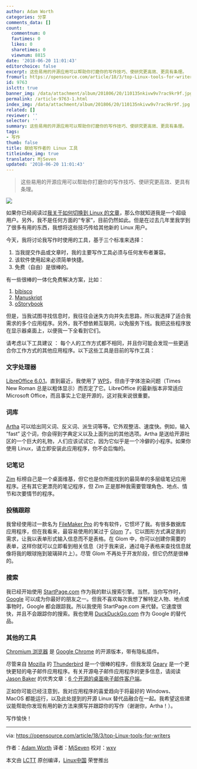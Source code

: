 ```yaml
---
author: Adam Worth
categories: 分享
comments_data: []
count:
  commentnum: 0
  favtimes: 0
  likes: 0
  sharetimes: 0
  viewnum: 8815
date: '2018-06-20 11:01:43'
editorchoice: false
excerpt: 这些易用的开源应用可以帮助你打磨你的写作技巧、使研究更高效、更具有条理。
fromurl: https://opensource.com/article/18/3/top-Linux-tools-for-writers
id: 9763
islctt: true
banner_img: /data/attachment/album/201806/20/110135nkivw9v7rac9kr9f.jpg
permalink: /article-9763-1.html
index_img: /data/attachment/album/201806/20/110135nkivw9v7rac9kr9f.jpg.thumb.jpg
related: []
reviewer: ''
selector: ''
summary: 这些易用的开源应用可以帮助你打磨你的写作技巧、使研究更高效、更具有条理。
tags:
- 写作
thumb: false
title: 献给写作者的 Linux 工具
titleindex_img: true
translator: MjSeven
updated: '2018-06-20 11:01:43'
---
```



> 
> 这些易用的开源应用可以帮助你打磨你的写作技巧、使研究更高效、更具有条理。
> 
> 
> 


![](/data/attachment/album/201806/20/110135nkivw9v7rac9kr9f.jpg)


如果你已经阅读过[我关于如何切换到 Linux 的文章](https://opensource.com/article/18/2/my-linux-story-Antergos)，那么你就知道我是一个超级用户。另外，我不是任何方面的“专家”，目前仍然如此。但是在过去几年里我学到了很多有用的东西，我想将这些技巧传给其他新的 Linux 用户。


今天，我将讨论我写作时使用的工具，基于三个标准来选择：


1. 当我提交作品或文章时，我的主要写作工具必须与任何发布者兼容。
2. 该软件使用起来必须简单快捷。
3. 免费（自由）是很棒的。


有一些很棒的一体化免费解决方案，比如：


1. [bibisco](http://www.bibisco.com/)
2. [Manuskript](http://www.theologeek.ch/manuskript/)
3. [oStorybook](http://ostorybook.tuxfamily.org/index.php?lng=en)


但是，当我试图寻找信息时，我往往会迷失方向并失去思路，所以我选择了适合我需求的多个应用程序。另外，我不想依赖互联网，以免服务下线。我把这些程序放在显示器桌面上，以便我一下全看到它们。


请考虑以下工具建议 ： 每个人的工作方式都不相同，并且你可能会发现一些更适合你工作方式的其他应用程序。以下这些工具是目前的写作工具：


### 文字处理器


[LibreOffice 6.0.1](https://www.libreoffice.org/)。直到最近，我使用了 [WPS](http://wps-community.org/)，但由于字体渲染问题（Times New Roman 总是以粗体显示）而否定了它。LibreOffice 的最新版本非常适应 Microsoft Office，而且事实上它是开源的，这对我来说很重要。


### 词库


[Artha](https://sourceforge.net/projects/artha/) 可以给出同义词、反义词、派生词等等。它外观整洁、速度快。例如，输入 “fast” 这个词，你会得到字典定义以及上面列出的其他选项。Artha 是送给开源社区的一个巨大的礼物，人们应该试试它，因为它似乎是一个冷僻的小程序。如果你使用 Linux，请立即安装此应用程序，你不会后悔的。


### 记笔记


[Zim](http://zim-wiki.org/) 标榜自己是一个桌面维基，但它也是你所能找到的最简单的多层级笔记应用程序。还有其它更漂亮的笔记程序，但 Zim 正是那种我需要管理角色、地点、情节和次要情节的程序。


### 投稿跟踪


我曾经使用过一款名为 [FileMaker Pro](http://www.filemaker.com/) 的专有软件，它惯坏了我。有很多数据库应用程序，但在我看来，最容易使用的某过于 [Glom](https://www.glom.org/) 了。它以图形方式满足我的需求，让我以表单形式输入信息而不是表格。在 Glom 中，你可以创建你需要的表单，这样你就可以立即看到相关信息（对于我来说，通过电子表格来查找信息就像将我的眼球拖到玻璃碎片上）。尽管 Glom 不再处于开发阶段，但它仍然是很棒的。


### 搜索


我已经开始使用 [StartPage.com](https://www.startpage.com/) 作为我的默认搜索引擎。当然，当你写作时，[Google](https://www.google.com/) 可以成为你最好的朋友之一。但我不喜欢每次我想了解特定人物、地点或事物时，Google 都会跟踪我。所以我使用 StartPage.com 来代替。它速度很快，并且不会跟踪你的搜索。我也使用 [DuckDuckGo.com](https://duckduckgo.com/) 作为 Google 的替代品。


### 其他的工具


[Chromium 浏览器](https://www.chromium.org/) 是 [Google Chrome](https://www.google.com/chrome/) 的开源版本，带有隐私插件。


尽管来自 [Mozilla](https://www.mozilla.org/en-US/) 的 [Thunderbird](https://www.mozilla.org/en-US/thunderbird/) 是一个很棒的程序，但我发现 [Geary](https://wiki.gnome.org/Apps/Geary) 是一个更快更轻的电子邮件应用程序。有关开源电子邮件应用程序的更多信息，请阅读 [Jason Baker](https://opensource.com/users/jason-baker) 的优秀文章：[6 个开源的桌面电子邮件客户端](https://opensource.com/business/18/1/desktop-email-clients)。


正如你可能已经注意到，我对应用程序的喜爱趋向于将最好的 Windows、MacOS 都能运行，以及此处提到的开源 Linux 替代品融合在一起。我希望这些建议能帮助你发现有用的新方法来撰写并跟踪你的写作（谢谢你，Artha！）。


写作愉快！




---


via: <https://opensource.com/article/18/3/top-Linux-tools-for-writers>


作者：[Adam Worth](https://opensource.com/users/adamworth) 译者：[MjSeven](https://github.com/MjSeven) 校对：[wxy](https://github.com/wxy)


本文由 [LCTT](https://github.com/LCTT/TranslateProject) 原创编译，[Linux中国](https://linux.cn/) 荣誉推出